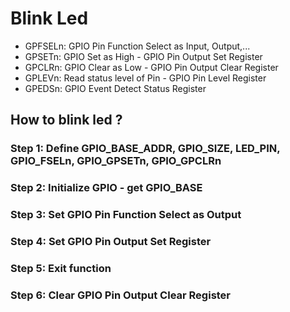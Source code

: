 # Blink Led
- GPFSELn: GPIO Pin Function Select as Input, Output,...
- GPSETn: GPIO Set as High - GPIO Pin Output Set Register
- GPCLRn: GPIO Clear as Low - GPIO Pin Output Clear Register
- GPLEVn: Read status level of Pin - GPIO Pin Level Register
- GPEDSn: GPIO Event Detect Status Register

## How to blink led ?

### Step 1: Define GPIO_BASE_ADDR, GPIO_SIZE, LED_PIN, GPIO_FSELn, GPIO_GPSETn, GPIO_GPCLRn
### Step 2: Initialize GPIO - get GPIO_BASE
### Step 3: Set GPIO Pin Function Select as Output
### Step 4: Set GPIO Pin Output Set Register
### Step 5: Exit function 
### Step 6: Clear GPIO Pin Output Clear Register

